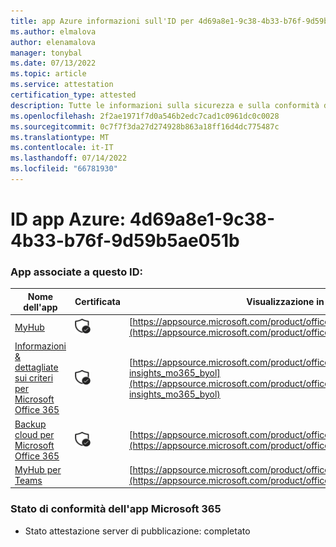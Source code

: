 ```yaml
---
title: app Azure informazioni sull'ID per 4d69a8e1-9c38-4b33-b76f-9d59b5ae051b
ms.author: elmalova
author: elenamalova
manager: tonybal
ms.date: 07/13/2022
ms.topic: article
ms.service: attestation
certification_type: attested
description: Tutte le informazioni sulla sicurezza e sulla conformità disponibili per 4d69a8e1-9c38-4b33-b76f-9d59b5ae051b.
ms.openlocfilehash: 2f2ae1971f7d0a546b2edc7cad1c0961dc0c0028
ms.sourcegitcommit: 0c7f7f3da27d274928b863a18ff16d4dc775487c
ms.translationtype: MT
ms.contentlocale: it-IT
ms.lasthandoff: 07/14/2022
ms.locfileid: "66781930"
---
```

# <a name="azure-app-id-4d69a8e1-9c38-4b33-b76f-9d59b5ae051b"></a>ID app Azure: 4d69a8e1-9c38-4b33-b76f-9d59b5ae051b


### <a name="apps-associated-with-this-id"></a>App associate a questo ID:
| **Nome dell'app** | **Certificata** | **Visualizzazione in AppSource** |
|--------------|---------------|-----------------------|
| [MyHub](../forward/WA200000726.md) | <img alt="Certified application badge" src="../media/certified-badge.png" height="25" width="25" /> | [https://appsource.microsoft.com/product/office/WA200000726](https://appsource.microsoft.com/product/office/WA200000726) |
| [Informazioni &amp; dettagliate sui criteri per Microsoft Office 365](../forward/avepoint.policies-insights_mo365_byol.md) | <img alt="Certified application badge" src="../media/certified-badge.png" height="25" width="25" /> | [https://appsource.microsoft.com/product/office/avepoint.policies-insights_mo365_byol](https://appsource.microsoft.com/product/office/avepoint.policies-insights_mo365_byol) |
| [Backup cloud per Microsoft Office 365](../forward/avepoint.cloudbackup_o365_transact.md) | <img alt="Certified application badge" src="../media/certified-badge.png" height="25" width="25" /> | [https://appsource.microsoft.com/product/office/avepoint.cloudbackup_o365_transact](https://appsource.microsoft.com/product/office/avepoint.cloudbackup_o365_transact) |
| [MyHub per Teams](../forward/avepoint.myhubforteams.md) |  | [https://appsource.microsoft.com/product/office/avepoint.myhubforteams](https://appsource.microsoft.com/product/office/avepoint.myhubforteams) |

### <a name="microsoft-365-app-compliance-status"></a>Stato di conformità dell'app Microsoft 365
- Stato attestazione server di pubblicazione: completato
